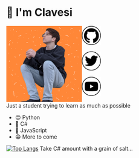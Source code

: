 # 👋 I'm Clavesi

<img src="https://github.com/clavesi/clavesi/blob/master/img/profile-pic-2020-color.png?raw=true" align="left" width="200" height="200" />

<a href="https://github.com/clavesi"><img src="https://github.com/clavesi/clavesi/blob/master/img/github.png?raw=true" width="50" height="50" /></a>

<a href="https://twitter.com/clavesii"><img src="https://github.com/clavesi/clavesi/blob/master/img/twitter.png?raw=true" width="50" height="50" /></a>

<a href="https://www.youtube.com/channel/UCOcfPlsNiMSjtPpYuso48pw"><img src="https://github.com/clavesi/clavesi/blob/master/img/youtube.png?raw=true" width="50" height="50" /></a>

Just a student trying to learn as much as possible

- 😍 Python
- 👾 C#
- 😤 JavaScript
- 😁 More to come

[![Top Langs](https://github-readme-stats.vercel.app/api/top-langs/?username=clavesi&layout=compact)](https://github.com/anuraghazra/github-readme-stats)
Take C# amount with a grain of salt...
